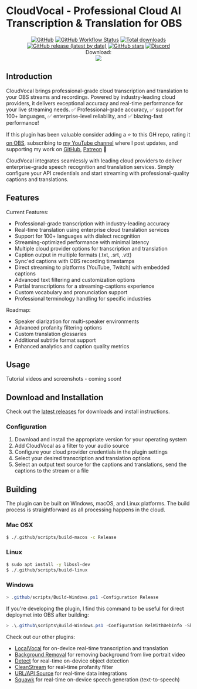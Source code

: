 # CloudVocal - Professional Cloud AI Transcription & Translation for OBS

<div align="center">

[![GitHub](https://img.shields.io/github/license/locaal-ai/obs-cloudvocal)](https://github.com/locaal-ai/obs-cloudvocal/blob/main/LICENSE)
[![GitHub Workflow Status](https://img.shields.io/github/actions/workflow/status/locaal-ai/obs-cloudvocal/push.yaml)](https://github.com/locaal-ai/obs-cloudvocal/actions/workflows/push.yaml)
[![Total downloads](https://img.shields.io/github/downloads/locaal-ai/obs-cloudvocal/total)](https://github.com/locaal-ai/obs-cloudvocal/releases)
[![GitHub release (latest by date)](https://img.shields.io/github/v/release/locaal-ai/obs-cloudvocal)](https://github.com/locaal-ai/obs-cloudvocal/releases)
[![GitHub stars](https://badgen.net/github/stars/locaal-ai/obs-cloudvocal)](https://GitHub.com/locaal-ai/obs-cloudvocal/stargazers/)
[![Discord](https://img.shields.io/discord/1200229425141252116)](https://discord.gg/KbjGU2vvUz)
<br/>
Download:</br>
<a href="https://github.com/locaal-ai/obs-cloudvocal/releases/latest/download/obs-cloudvocal-windows-x64-Installer.exe"><img src="https://img.shields.io/badge/Windows-0078D6?style=for-the-badge&logo=windows&logoColor=white" /></a>
<!--
<a href="https://github.com/locaal-ai/obs-cloudvocal/releases/latest/download/obs-cloudvocal-macos-x86_64.pkg"><img src="https://img.shields.io/badge/mac-000000?style=for-the-badge" /></a>
<a href="https://github.com/locaal-ai/obs-cloudvocal/releases/latest/download/obs-cloudvocal-x86_64-linux-gnu.deb"><img src="https://img.shields.io/badge/Linux-FCC624?style=for-the-badge&logo=linux&logoColor=black"/></a>
-->
</div>

## Introduction

CloudVocal brings professional-grade cloud transcription and translation to your OBS streams and recordings. Powered by industry-leading cloud providers, it delivers exceptional accuracy and real-time performance for your live streaming needs. ✅ Professional-grade accuracy, ✅ support for 100+ languages, ✅ enterprise-level reliability, and ✅ blazing-fast performance!

If this plugin has been valuable consider adding a ⭐ to this GH repo, rating it [on OBS](https://obsproject.com/forum/resources/authors/royshilkrot.319842/), subscribing to [my YouTube channel](https://www.youtube.com/@royshilk) where I post updates, and supporting my work on [GitHub](https://github.com/sponsors/royshil), [Patreon](https://www.patreon.com/RoyShilkrot) 🙏

CloudVocal integrates seamlessly with leading cloud providers to deliver enterprise-grade speech recognition and translation services. Simply configure your API credentials and start streaming with professional-quality captions and translations.

## Features

Current Features:
- Professional-grade transcription with industry-leading accuracy
- Real-time translation using enterprise cloud translation services
- Support for 100+ languages with dialect recognition
- Streaming-optimized performance with minimal latency
- Multiple cloud provider options for transcription and translation
- Caption output in multiple formats (.txt, .srt, .vtt)
- Sync'ed captions with OBS recording timestamps
- Direct streaming to platforms (YouTube, Twitch) with embedded captions
- Advanced text filtering and customization options
- Partial transcriptions for a streaming-captions experience
- Custom vocabulary and pronunciation support
- Professional terminology handling for specific industries

Roadmap:
- Speaker diarization for multi-speaker environments
- Advanced profanity filtering options
- Custom translation glossaries
- Additional subtitle format support
- Enhanced analytics and caption quality metrics

## Usage

Tutorial videos and screenshots - coming soon!

## Download and Installation

Check out the [latest releases](https://github.com/locaal-ai/obs-cloudvocal/releases) for downloads and install instructions.

### Configuration

1. Download and install the appropriate version for your operating system
1. Add CloudVocal as a filter to your audio source
1. Configure your cloud provider credentials in the plugin settings
1. Select your desired transcription and translation options
1. Select an output text source for the captions and translations, send the captions to the stream or a file

## Building

The plugin can be built on Windows, macOS, and Linux platforms. The build process is straightforward as all processing happens in the cloud.

### Mac OSX

```sh
$ ./.github/scripts/build-macos -c Release
```

### Linux

```sh
$ sudo apt install -y libssl-dev
$ ./.github/scripts/build-linux
```

### Windows

```powershell
> .github/scripts/Build-Windows.ps1 -Configuration Release
```

If you're developing the plugin, I find this command to be useful for direct deploymet into OBS after building:

```powershell
> .\.github\scripts\Build-Windows.ps1 -Configuration RelWithDebInfo -SkipDeps && Copy-Item -Force -Recurse .\release\RelWithDebInfo\* "C:\Program Files\obs-studio\"
```

Check out our other plugins:
- [LocalVocal](https://github.com/locaal-ai/obs-localvocal) for on-device real-time transcription and translation
- [Background Removal](https://github.com/locaal-ai/obs-backgroundremoval) for removing background from live portrait video
- [Detect](https://github.com/locaal-ai/obs-detect) for real-time on-device object detection
- [CleanStream](https://github.com/locaal-ai/obs-cleanstream) for real-time profanity filter
- [URL/API Source](https://github.com/locaal-ai/obs-urlsource) for real-time data integrations
- [Squawk](https://github.com/locaal-ai/obs-squawk) for real-time on-device speech generation (text-to-speech)
